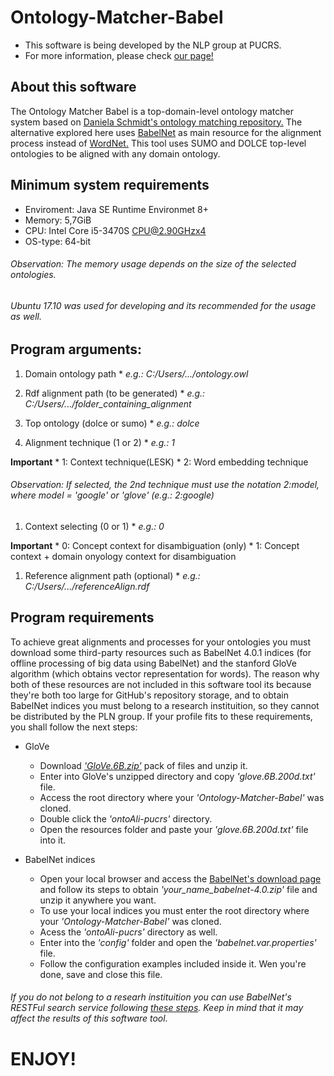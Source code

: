 # Ontology-Matcher-Babel

  * This software is being developed by the NLP group at PUCRS.
  * For more information, please check [our page!](http://www.inf.pucrs.br/linatural/wordpress/)


## About this software

The Ontology Matcher Babel is a top-domain-level ontology matcher system based on [Daniela Schmidt's ontology matching
repository.](https://github.com/danielasch/Ontology-Matcher) The alternative explored here uses [BabelNet](https://babelnet.org/) as main resource for the alignment process instead of [WordNet.](https://wordnet.princeton.edu/)  This tool uses SUMO and DOLCE top-level ontologies to be aligned with any domain ontology.


## Minimum system requirements
  
  * Enviroment: Java SE Runtime Environmet 8+
  * Memory:     5,7GiB
  * CPU:        Intel Core i5-3470S CPU@2.90GHzx4
  * OS-type:    64-bit
  
  ###### Observation: The memory usage depends on the size of the selected ontologies.
  ###### Ubuntu 17.10 was used for developing and its recommended for the usage as well.


## Program arguments:				       
 
  1. Domain ontology path
  	* _e.g.: C:/Users/.../ontology.owl_

  1. Rdf alignment path (to be generated)
	* _e.g.: C:/Users/.../folder_containing_alignment_

  1. Top ontology (dolce or sumo)
	* _e.g.: dolce_

  1. Alignment technique (1 or 2)
	* _e.g.: 1_
        
  **Important**
	* 1:  Context technique(LESK)
	* 2:  Word embedding technique

###### Observation: If selected, the 2nd technique must use the notation _2:model_, where model = 'google' or 'glove' (_e.g.: 2:google_)

  1. Context selecting (0 or 1)
	* _e.g.: 0_

  **Important**
	* 0:  Concept context for disambiguation (only)
	* 1:  Concept context + domain onyology context for disambiguation

  1. Reference alignment path (optional)
  	* _e.g.: C:/Users/.../referenceAlign.rdf_


## Program requirements

  To achieve great alignments and processes for your ontologies you must download some third-party resources such as BabelNet 4.0.1 indices (for offline processing of big data using BabelNet) and the stanford GloVe algorithm (which obtains vector representation for words).  The reason why both of these resources are not included in this software tool its because they're both too large for GitHub's repository storage, and to obtain BabelNet indices you must belong to a research instituition, so they cannot be distributed by the PLN group. If your profile fits to these requirements, you shall follow the next steps:
  
  * GloVe
    - Download [_'GloVe.6B.zip'_](https://nlp.stanford.edu/projects/glove/) pack of files and unzip it.
    - Enter into GloVe's unzipped directory and copy _'glove.6B.200d.txt'_ file. 
    - Access the root directory where your _'Ontology-Matcher-Babel'_ was cloned.
    - Double click the _'ontoAli-pucrs'_ directory.
    - Open the resources folder and paste your _'glove.6B.200d.txt'_ file into it.
  
  * BabelNet indices
    - Open your local browser and access the [BabelNet's download page](https://babelnet.org/download) and follow its steps to obtain _'your_name_babelnet-4.0.zip'_ file and unzip it anywhere you want.
    - To use your local indices you must enter the root directory where your _'Ontology-Matcher-Babel'_ was cloned.
    - Acess the _'ontoAli-pucrs'_ directory as well.
    - Enter into the _'config'_ folder and open the _'babelnet.var.properties'_ file.
    - Follow the configuration examples included inside it. Wen you're done, save and close this file.
    
  ###### If you do not belong to a researh instituition you can use BabelNet's RESTFul search service following [these steps](https://babelnet.org/guide#HowcanIdownloadtheBabelNetindices?). Keep in mind that it may affect the results of this software tool.


# ENJOY!
